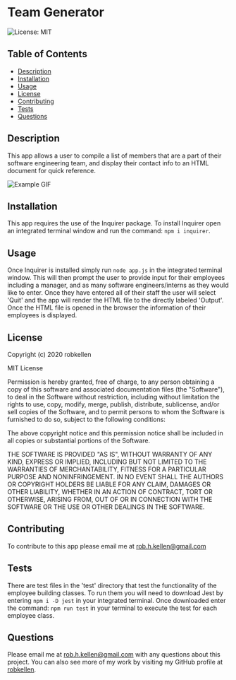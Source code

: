 # Team Generator

![License: MIT](https://img.shields.io/badge/License-MIT-green.svg)

## Table of Contents

- [Description](#description)
- [Installation](#installation)
- [Usage](#usage)
- [License](#license)
- [Contributing](#contributing)
- [Tests](#tests)
- [Questions](#questions)

## Description

This app allows a user to compile a list of members that are a part of their software engineering team, and display their contact info to an HTML document for quick reference.

![Example GIF](/Develop/TeamGenerator.gif)

## Installation

This app requires the use of the Inquirer package. To install Inquirer open an integrated terminal window and run the command: `npm i inquirer`.

## Usage

Once Inquirer is installed simply run `node app.js` in the integrated terminal window. This will then prompt the user to provide input for their employees including a manager, and as many software engineers/interns as they would like to enter. Once they have entered all of their staff the user will select 'Quit' and the app will render the HTML file to the directly labeled 'Output'. Once the HTML file is opened in the browser the information of their employees is displayed.

## License

Copyright (c) 2020 robkellen

MIT License

Permission is hereby granted, free of charge, to any person obtaining a copy of this software and associated documentation files (the "Software"), to deal in the Software without restriction, including without limitation the rights to use, copy, modify, merge, publish, distribute, sublicense, and/or sell copies of the Software, and to permit persons to whom the Software is furnished to do so, subject to the following conditions:

The above copyright notice and this permission notice shall be included in all copies or substantial portions of the Software.

THE SOFTWARE IS PROVIDED "AS IS", WITHOUT WARRANTY OF ANY KIND, EXPRESS OR IMPLIED, INCLUDING BUT NOT LIMITED TO THE WARRANTIES OF MERCHANTABILITY, FITNESS FOR A PARTICULAR PURPOSE AND NONINFRINGEMENT. IN NO EVENT SHALL THE AUTHORS OR COPYRIGHT HOLDERS BE LIABLE FOR ANY CLAIM, DAMAGES OR OTHER LIABILITY, WHETHER IN AN ACTION OF CONTRACT, TORT OR OTHERWISE, ARISING FROM, OUT OF OR IN CONNECTION WITH THE SOFTWARE OR THE USE OR OTHER DEALINGS IN THE SOFTWARE.

## Contributing

To contribute to this app please email me at rob.h.kellen@gmail.com

## Tests

There are test files in the 'test' directory that test the functionality of the employee building classes. To run them you will need to download Jest by entering `npm i -D jest` in your integrated terminal. Once downloaded enter the command: `npm run test` in your terminal to execute the test for each employee class.

## Questions

Please email me at rob.h.kellen@gmail.com with any questions about this project. You can also see more of my work by visiting my GitHub profile at [robkellen](https://github.com/robkellen).
